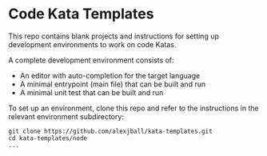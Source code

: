 # Code Kata Templates

This repo contains blank projects and instructions for setting up development environments to work on code Katas.

A complete development environment consists of:

- An editor with auto-completion for the target language
- A minimal entrypoint (main file) that can be built and run
- A minimal unit test that can be built and run

To set up an environment, clone this repo and refer to the instructions in the relevant environment subdirectory:

```
git clone https://github.com/alexjball/kata-templates.git
cd kata-templates/node
...
```